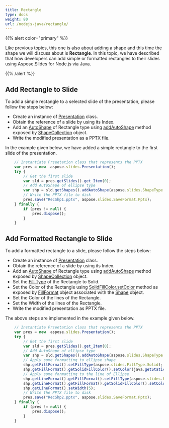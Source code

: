 ```yaml
---
title: Rectangle
type: docs
weight: 80
url: /nodejs-java/rectangle/
---
```


{{% alert color="primary" %}} 

Like previous topics, this one is also about adding a shape and this time the shape we will discuss about is **Rectangle**. In this topic, we have described that how developers can add simple or formatted rectangles to their slides using Aspose.Slides for Node.js via Java.

{{% /alert %}} 

## **Add Rectangle to Slide**
To add a simple rectangle to a selected slide of the presentation, please follow the steps below:

- Create an instance of [Presentation](https://reference.aspose.com/slides/nodejs-java/aspose.slides/presentation) class.
- Obtain the reference of a slide by using its Index.
- Add an [AutoShape](https://reference.aspose.com/slides/nodejs-java/aspose.slides/IAutoShape) of Rectangle type using [addAutoShape](https://reference.aspose.com/slides/nodejs-java/aspose.slides/IShapeCollection#addAutoShape-int-float-float-float-float-) method exposed by [ShapeCollection](https://reference.aspose.com/slides/nodejs-java/aspose.slides/IShapeCollection) object.
- Write the modified presentation as a PPTX file.

In the example given below, we have added a simple rectangle to the first slide of the presentation.

```javascript
    // Instantiate Prseetation class that represents the PPTX
    var pres = new  aspose.slides.Presentation();
    try {
        // Get the first slide
        var sld = pres.getSlides().get_Item(0);
        // Add AutoShape of ellipse type
        var shp = sld.getShapes().addAutoShape(aspose.slides.ShapeType.Rectangle, 50, 150, 150, 50);
        // Write the PPTX file to disk
        pres.save("RecShp1.pptx", aspose.slides.SaveFormat.Pptx);
    } finally {
        if (pres != null) {
            pres.dispose();
        }
    }
```

## **Add Formatted Rectangle to Slide**
To add a formatted rectangle to a slide, please follow the steps below:

- Create an instance of [Presentation](https://reference.aspose.com/slides/nodejs-java/aspose.slides/presentation) class.
- Obtain the reference of a slide by using its Index.
- Add an [AutoShape](https://reference.aspose.com/slides/nodejs-java/aspose.slides/IAutoShape) of Rectangle type using [addAutoShape](https://reference.aspose.com/slides/nodejs-java/aspose.slides/IShapeCollection#addAutoShape-int-float-float-float-float-) method exposed by [ShapeCollection](https://reference.aspose.com/slides/nodejs-java/aspose.slides/IShapeCollection) object.
- Set the [Fill Type](https://reference.aspose.com/slides/nodejs-java/aspose.slides/FillType) of the Rectangle to Solid.
- Set the Color of the Rectangle using [SolidFillColor.setColor](https://reference.aspose.com/slides/nodejs-java/aspose.slides/IColorFormat#setColor-java.awt.Color-) method as exposed by [FillFormat](https://reference.aspose.com/slides/nodejs-java/aspose.slides/IFillFormat) object associated with the [Shape](https://reference.aspose.com/slides/nodejs-java/aspose.slides/IShape) object.
- Set the Color of the lines of the Rectangle.
- Set the Width of the lines of the Rectangle.
- Write the modified presentation as PPTX file.

The above steps are implemented in the example given below.

```javascript
    // Instantiate Prseetation class that represents the PPTX
    var pres = new  aspose.slides.Presentation();
    try {
        // Get the first slide
        var sld = pres.getSlides().get_Item(0);
        // Add AutoShape of ellipse type
        var shp = sld.getShapes().addAutoShape(aspose.slides.ShapeType.Rectangle, 50, 150, 150, 50);
        // Apply some formatting to ellipse shape
        shp.getFillFormat().setFillType(aspose.slides.FillType.Solid);
        shp.getFillFormat().getSolidFillColor().setColor(java.getStaticFieldValue("java.awt.Color", "GRAY"));
        // Apply some formatting to the line of Ellipse
        shp.getLineFormat().getFillFormat().setFillType(aspose.slides.FillType.Solid);
        shp.getLineFormat().getFillFormat().getSolidFillColor().setColor(java.getStaticFieldValue("java.awt.Color", "BLACK"));
        shp.getLineFormat().setWidth(5);
        // Write the PPTX file to disk
        pres.save("RecShp2.pptx", aspose.slides.SaveFormat.Pptx);
    } finally {
        if (pres != null) {
            pres.dispose();
        }
    }
```
